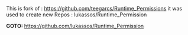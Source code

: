 
This is fork of : https://github.com/teegarcs/Runtime_Permissions
it was used to create new Repos : lukassos/Runtime_Permission 

<b>GOTO: </b> https://github.com/lukassos/Runtime_Permission
